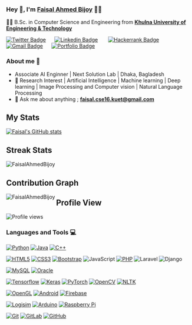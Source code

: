 
### Hey 👋, I'm **[Faisal Ahmed Bijoy](https://www.linkedin.com/in/faisal-ahmed-2a71581b1/)** 👨‍💻



👨‍🎓 B.Sc. in Computer Science and Engineering from  **[Khulna University of Engineering & Technology](http://www.kuet.ac.bd)** 

[![Twitter Badge](https://img.shields.io/badge/-@FaisalAhmed-1ca0f1?style=flat-square&labelColor=1ca0f1&logo=twitter&logoColor=white&link=https://twitter.com/FaisalA84820502)](https://twitter.com/FaisalA84820502)&nbsp;&nbsp;&nbsp;&nbsp;&nbsp; [![Linkedin Badge](https://img.shields.io/badge/-FaisalAhmed-blue?style=flat-square&logo=Linkedin&logoColor=white&link=https://www.linkedin.com/in/faisal-ahmed-2a71581b1/)](https://www.linkedin.com/in/faisal-ahmed-2a71581b1/)  &nbsp;&nbsp;&nbsp;&nbsp;&nbsp;   [![Hackerrank Badge](https://img.shields.io/badge/-@FABKUET-03a57a?style=flat-square&labelColor=000000&logo=hackerrank&link=https://www.hackerrank.com/FABKUET/)](https://www.hackerrank.com/FABKUET)   &nbsp;&nbsp;&nbsp;&nbsp;&nbsp; [![Gmail Badge](https://img.shields.io/badge/-faisal.cse16.kuet@gmail.com-c14438?style=flat-square&logo=Gmail&logoColor=white&link=mailto:faisal.cse16.kuet@gmail.com)](mailto:faisal.cse16.kuet@gmail.com)&nbsp;&nbsp;&nbsp;&nbsp;&nbsp;  [![Portfolio Badge](https://img.shields.io/badge/-faisalahmedbijoy.github.io-orange?style=flat-square&logo=html5&logoColor=white&link=https://faisalahmedbijoy.github.io)](https://faisalahmedbijoy.github.io)

### About me :eyes:

- Associate AI Enginner | Next Solution Lab | Dhaka, Bagladesh
- :dart: Research Interest | Artificial Intelligence | Machine learning | Deep learning | Image Processing and Computer vision | Natural Language Processing    
- :e-mail: Ask me about anything ; **faisal.cse16.kuet@gmail.com**




## My Stats
[![Faisal's GitHub stats](https://github-readme-stats.vercel.app/api?username=FaisalAhmedBijoy&theme=merko)](https://github.com/FaisalAhmedBijoy/github-readme-stats&?theme=dark)

## Streak Stats
<img src="https://github-readme-streak-stats.herokuapp.com/?user=FaisalAhmedBijoy&theme=merko" alt="FaisalAhmedBijoy"  /> 

## Contribution Graph
<p><img align="left" src="https://activity-graph.herokuapp.com/graph?username=FaisalAhmedBijoy&theme=github" alt="FaisalAhmedBijoy" /></p> 



## Profile View
![Profile views](https://gpvc.arturio.dev/FaisalAhmedBijoy)

### Languages and Tools :computer:

[![Python](https://img.shields.io/badge/-Python-black?style=flat&logo=python&link=https://github.com/Dream-kid)](https://github.com/FaisalAhmedBijoy) 
[![Java](https://img.shields.io/badge/Java-orange?style=flat&logo=java&logoColor=white&link=https://github.com/Dream-kid)](https://github.com/FaisalAhmedBijoy) 
[![C++](https://img.shields.io/badge/-C/C%2B%2B-%2300599C?style=flat&logo=C%2B%2B&logoColor=ffffff)](https://github.com/FaisalAhmedBijoy) 


[![HTML5](https://img.shields.io/badge/-HTML5-E34F26?style=flat&logo=html5&logoColor=white&link=https://github.com/FaisalAhmedBijoy)](https://github.com/FaisalAhmedBijoy)
[![CSS3](https://img.shields.io/badge/-CSS3-1572B6?style=flat&logo=css3&link=https://github.com/FaisalAhmedBijoy)](https://github.com/FaisalAhmedBijoy) 
[![Bootstrap](https://img.shields.io/badge/-Bootstrap-563D7C?style=flat&logo=bootstrap&link=https://github.com/FaisalAhmedBijoy)](https://github.com/FaisalAhmedBijoy)
![JavaScript](https://img.shields.io/badge/-JavaScript-black?style=flat&logo=javascript&link=https://github.com/FaisalAhmedBijoy)
[![PHP](https://img.shields.io/badge/-PHP-563D7C?style=flat&logo=php&link=https://github.com/FaisalAhmedBijoy)](https://github.com/FaisalAhmedBijoy)
![Laravel](https://img.shields.io/badge/-Laravel-black?style=flat&logo=laravel&link=https://github.com/FaisalAhmedBijoy)
![Django](https://img.shields.io/badge/-Django-black?style=flat&logo=django&link=https://github.com/FaisalAhmedBijoy)

[![MySQL](https://img.shields.io/badge/-MySQL-black?style=flat&logo=mysql&link=https://github.com/FaisalAhmedBijoy)](https://github.com/FaisalAhmedBijoy)
[![Oracle](https://img.shields.io/badge/-Oracle-black?style=flat&logo=mysql&link=https://github.com/FaisalAhmedBijoy)](https://github.com/FaisalAhmedBijoy)

[![Tensorflow](https://img.shields.io/badge/-Tensorflow-gray?style=flat&logo=tensorflow&link=https://github.com/FaisalAhmedBijoy)](https://github.com/FaisalAhmedBijoy) 
[![Keras](https://img.shields.io/badge/-Keras-red?style=flat&logo=keras&link=https://github.com/FaisalAhmedBijoy)](https://github.com/FaisalAhmedBijoy)
[![PyTorch](https://img.shields.io/badge/-PyTorch-red?style=flat&logo=pytorch&link=https://github.com/FaisalAhmedBijoy)](https://github.com/FaisalAhmedBijoy) 
[![OpenCV](https://img.shields.io/badge/-OpenCV-gray?style=flat&logo=opencv&link=https://github.com/FaisalAhmedBijoy)](https://github.com/FaisalAhmedBijoy) 
[![NLTK](https://img.shields.io/badge/-NLTK-red?style=flat&logo=nltk&link=https://github.com/FaisalAhmedBijoy)](https://github.com/FaisalAhmedBijoy) 

[![OpenGL](https://img.shields.io/badge/-OpenGL-black?style=flat&logo=opegl&link=https://github.com/FaisalAhmedBijoy)](https://github.com/FaisalAhmedBijoy) 
[![Android](https://img.shields.io/badge/-Android-black?style=flat&logo=android&link=https://github.com/FaisalAhmedBijoy)](https://github.com/FaisalAhmedBijoy) 
[![Firebase](https://img.shields.io/badge/-Firebase-black?style=flat&logo=firebase&link=https://github.com/FaisalAhmedBijoy)](https://github.com/FaisalAhmedBijoy) 


[![Logisim](https://img.shields.io/badge/-Logisim-black?style=flat&logo=logisim&link=https://github.com/FaisalAhmedBijoy)](https://github.com/FaisalAhmedBijoy) 
[![Arduino](https://img.shields.io/badge/-Arduino-black?style=flat&logo=arduino&link=https://github.com/FaisalAhmedBijoy)](https://github.com/FaisalAhmedBijoy) 
[![Raspberry Pi](https://img.shields.io/badge/-Raspberrypi-black?style=flat&logo=raspberrypi&link=https://github.com/FaisalAhmedBijoy)](https://github.com/FaisalAhmedBijoy)

[![Git](https://img.shields.io/badge/-Git-black?style=flat&logo=git&link=https://github.com/FaisalAhmedBijoy)](https://github.com/FaisalAhmedBijoy)
[![GitLab](https://img.shields.io/badge/-GitLab-FCA121?style=flat&logo=gitlab&link=https://github.com/FaisalAhmedBijoy)](https://gitlab.com/FaisalAhmedBijoy)
[![GitHub](https://img.shields.io/badge/-GitHub-181717?style=flat&logo=github&link=https://github.com/FaisalAhmedBijoy)](https://github.com/FaisalAhmedBijoy)


